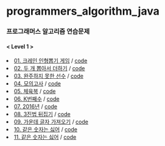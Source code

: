 # programmers_algorithm_java

### 프로그래머스 알고리즘 연습문제

#### < Level 1 >

<li><a href="https://programmers.co.kr/learn/courses/30/lessons/64061?language=java" rel="nofollow">01. 크레인 인형뽑기 게임</a> / <a href="https://github.com/DongJinJeong/programmers_algorithm_java/blob/main/Level_1/Q_64061.java" rel="nofollow">code</a></li>
<li><a href="https://programmers.co.kr/learn/courses/30/lessons/68644" rel="nofollow">02. 두 개 뽑아서 더하기</a> / <a href="https://github.com/DongJinJeong/programmers_algorithm_java/blob/main/Level_1/Q_68644.java" rel="nofollow">code</a></li>
<li><a href="https://programmers.co.kr/learn/courses/30/lessons/42576?language=java" rel="nofollow">03. 완주하지 못한 선수</a> / <a href="https://github.com/DongJinJeong/programmers_algorithm_java/blob/main/Level_1/Q_42576.java" rel="nofollow">code</a></li>
<li><a href="https://programmers.co.kr/learn/courses/30/lessons/42840?language=java" rel="nofollow">04. 모의고사</a> / <a href="https://github.com/DongJinJeong/programmers_algorithm_java/blob/main/Level_1/Q_42840.java" rel="nofollow">code</a></li>
<li><a href="https://programmers.co.kr/learn/courses/30/lessons/42862?language=java" rel="nofollow">05. 체육복</a> / <a href="https://github.com/DongJinJeong/programmers_algorithm_java/blob/main/Level_1/Q_42862.java" rel="nofollow">code</a></li>
<li><a href="https://programmers.co.kr/learn/courses/30/lessons/42748?language=java" rel="nofollow">06. K번째수</a> / <a href="https://github.com/DongJinJeong/programmers_algorithm_java/blob/main/Level_1/Q_42748.java" rel="nofollow">code</a></li>
<li><a href="https://programmers.co.kr/learn/courses/30/lessons/12901?language=java" rel="nofollow">07. 2016년</a> / <a href="https://github.com/DongJinJeong/programmers_algorithm_java/blob/main/Level_1/Q_12901.java" rel="nofollow">code</a></li>
<li><a href="https://programmers.co.kr/learn/courses/30/lessons/68935?language=java" rel="nofollow">08. 3진법 뒤집기</a> / <a href="https://github.com/DongJinJeong/programmers_algorithm_java/blob/main/Level_1/Q_68935.java" rel="nofollow">code</a></li>
<li><a href="https://programmers.co.kr/learn/courses/30/lessons/12903?language=java" rel="nofollow">09. 가운데 글자 가져오기</a> / <a href="https://github.com/DongJinJeong/programmers_algorithm_java/blob/main/Level_1/Q_12903.java" rel="nofollow">code</a></li>
<li><a href="https://programmers.co.kr/learn/courses/30/lessons/12906?language=java" rel="nofollow">10. 같은 숫자는 싫어</a> / <a href="https://github.com/DongJinJeong/programmers_algorithm_java/blob/main/Level_1/Q_12906.java" rel="nofollow">code</a></li>
<li><a href="https://programmers.co.kr/learn/courses/30/lessons/12910?language=java" rel="nofollow">11. 같은 숫자는 싫어</a> / <a href="https://github.com/DongJinJeong/programmers_algorithm_java/blob/main/Level_1/Q_12910.java" rel="nofollow">code</a></li>
